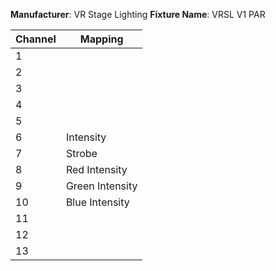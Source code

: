 **Manufacturer**: VR Stage Lighting
**Fixture Name**: VRSL V1 PAR

|Channel|Mapping|
|----|-----------------|
| 1  |                 |
| 2  |                 |
| 3  |                 |
| 4  |                 |
| 5  |                 |
| 6  | Intensity       |
| 7  | Strobe          |
| 8  | Red Intensity   |
| 9  | Green Intensity |
| 10 | Blue Intensity  |
| 11 |                 |
| 12 |                 |
| 13 |                 |

